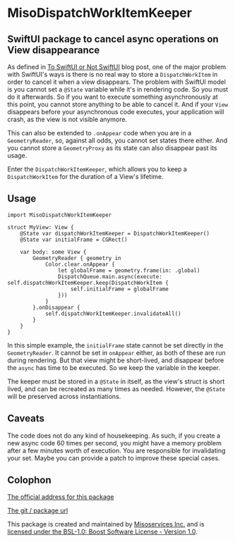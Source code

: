 # MisoDispatchWorkItemKeeper

## SwiftUI package to cancel async operations on View disappearance

As defined in [To SwiftUI or Not SwiftUI][4] blog post, one of the major problem with SwiftUI's ways is there is no real way to store a `DispatchWorkItem` in order to cancel it when a view disappears. The problem with SwiftUI model is you cannot set a `@State` variable while it's in rendering code. So you must do it afterwards. So if you want to execute something asynchronously at this point, you cannot store anything to be able to cancel it. And if your `View` disappears before your asynchronous code executes, your application will crash, as the view is not visible anymore.

This can also be extended to `.onAppear` code when you are in a `GeometryReader`, so, against all odds, you cannot set states there either. And you cannot store a `GeometryProxy` as its state can also disappear past its usage.

Enter the `DispatchWorkItemKeeper`, which allows you to keep a `DispatchWorkItem` for the duration of a View's lifetime.

## Usage

```
import MisoDispatchWorkItemKeeper

struct MyView: View {
    @State var dispatchWorkItemKeeper = DispatchWorkItemKeeper()
    @State var initialFrame = CGRect()

    var body: some View {
        GeometryReader { geometry in
            Color.clear.onAppear {
                let globalFrame = geometry.frame(in: .global)
                DispatchQueue.main.async(execute: self.dispatchWorkItemKeeper.keep(DispatchWorkItem {
                    self.initialFrame = globalFrame
                }))
            }
        }.onDisappear {
            self.dispatchWorkItemKeeper.invalidateAll()
        }
    }
}
```

In this simple example, the `initialFrame` state cannot be set directly in the `GeometryReader`. It cannot be set in `onAppear` either, as both of these are run during rendering. But that view might be short-lived, and disappear before the `async` has time to be executed. So we keep the variable in the keeper.

The keeper must be stored in a `@State` in itself, as the view's struct is short lived, and can be recreated as many times as needed. However, the `@State` will be preserved across instantiations.

## Caveats

The code does not do any kind of housekeeping. As such, if you create a new async code 60 times per second, you might have a memory problem after a few minutes worth of execution. You are responsible for invalidating your set. Maybe you can provide a patch to improve these special cases.


## Colophon

[The official address for this package][0]

[The git / package url][1]

This package is created and maintained by [Misoservices Inc.][2] and is [licensed under the BSL-1.0: Boost Software License - Version 1.0][3].


[0]: https://github.com/Misoservices/MisoDispatchWorkItemKeeper
[1]: https://github.com/Misoservices/MisoDispatchWorkItemKeeper.git
[2]: https://misoservices.com
[3]: https://choosealicense.com/licenses/bsl-1.0/
[4]: https://dev.misoservices.com/blog/to-swiftui-or-not-to-swiftui/
